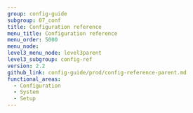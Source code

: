 ```yaml
---
group: config-guide
subgroup: 07_conf
title: Configuration reference
menu_title: Configuration reference
menu_order: 5000
menu_node:
level3_menu_node: level3parent
level3_subgroup: config-ref
version: 2.2
github_link: config-guide/prod/config-reference-parent.md
functional_areas:
  - Configuration
  - System
  - Setup
---
```

